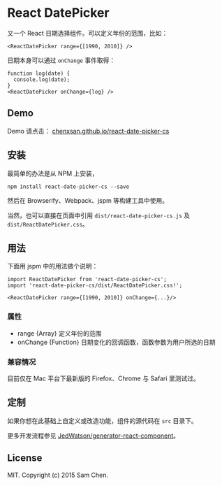 # React DatePicker

又一个 React 日期选择组件。可以定义年份的范围，比如：

```
<ReactDatePicker range={[1990, 2010]} />
```

日期本身可以通过 `onChange` 事件取得：

```
function log(date) {
  console.log(date);
}
<ReactDatePicker onChange={log} />
```

## Demo

Demo 请点击： [chenxsan.github.io/react-date-picker-cs](http://chenxsan.github.io/react-date-picker-cs/)

## 安装

最简单的办法是从 NPM 上安装，

```
npm install react-date-picker-cs --save
```

然后在 Browserify、Webpack、jspm 等构建工具中使用。

当然，也可以直接在页面中引用 `dist/react-date-picker-cs.js` 及 `dist/ReactDatePicker.css`。

## 用法

下面用 jspm 中的用法做个说明：

```
import ReactDatePicker from 'react-date-picker-cs';
import 'react-date-picker-cs/dist/ReactDatePicker.css!';

<ReactDatePicker range={[1990, 2010]} onChange={...}/>
```

### 属性

* range {Array} 定义年份的范围
* onChange {Function} 日期变化的回调函数，函数参数为用户所选的日期

### 兼容情况

目前仅在 Mac 平台下最新版的 Firefox、Chrome 与 Safari 里测试过。

## 定制

如果你想在此基础上自定义或改造功能，组件的源代码在 `src` 目录下。

更多开发流程参见 [JedWatson/generator-react-component](https://github.com/JedWatson/generator-react-component)。

## License

MIT. Copyright (c) 2015 Sam Chen.

